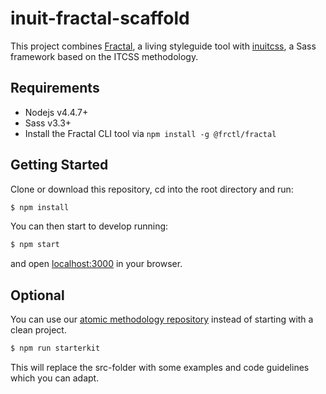 # inuit-fractal-scaffold

This project combines [Fractal](http://fractal.build/), a living styleguide tool with [inuitcss](https://github.com/inuitcss/inuitcss), a Sass framework based on the ITCSS methodology.

## Requirements

* Nodejs v4.4.7+
* Sass v3.3+
* Install the Fractal CLI tool via `npm install -g @frctl/fractal`

## Getting Started

Clone or download this repository, cd into the root directory and run:

```bash
$ npm install
```

You can then start to develop running:

```bash
$ npm start
```

and open [localhost:3000](http://localhost:3000/) in your browser.


## Optional

You can use our [atomic methodology repository](https://github.com/zookee1/atomic-design-fractal-scaffold) instead of starting with a clean project.

```bash
$ npm run starterkit
```

This will replace the src-folder with some examples and code guidelines which you can adapt.
